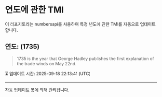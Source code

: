 
# 연도에 관한 TMI

이 리포지토리는 numbersapi를 사용하여 특정 년도에 관한 TMI를 자동으로 업데이트합니다.

## 연도: (1735)
> 1735 is the year that George Hadley publishes the first explanation of the trade winds on May 22nd.

⏳ 업데이트 시간: 2025-09-18 22:13:41 (UTC)

---
자동 업데이트 봇에 의해 관리됩니다.
